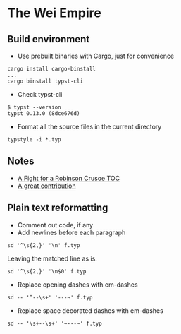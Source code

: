# The Wei Empire

## Build environment

- Use prebuilt binaries with Cargo, just for convenience

```
cargo install cargo-binstall
...
cargo binstall typst-cli
```

- Check typst-cli

```
$ typst --version
typst 0.13.0 (8dce676d)
```

- Format all the source files in the current directory

```
typstyle -i *.typ
```

## Notes

- [A Fight for a Robinson Crusoe TOC](https://www.reddit.com/r/typst/comments/1brnchc/create_a_chapterbychapter_synopsis_mirrored_in/)
- [A great contribution](https://github.com/aarneng/Outline-Summaryst)

## Plain text reformatting

- Comment out code, if any
- Add newlines before each paragraph

```
sd '^\s{2,}' '\n' f.typ
```

Leaving the matched line as is:

```
sd '^\s{2,}' '\n$0' f.typ
```

- Replace opening dashes with em-dashes

```
sd -- '^--\s+' '---~' f.typ
```

- Replace space decorated dashes with em-dashes

```
sd -- '\s+--\s+' '~---~' f.typ
```
